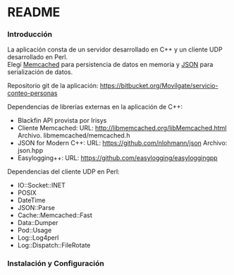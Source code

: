# README #

### Introducción ###

La aplicación consta de un servidor desarrollado en C++ y un cliente UDP desarrollado en Perl.  
Elegí [Memcached](http://memcached.org/) para persistencia de datos en memoria y [JSON](http://json.org/) para serialización de datos.

Repositorio git de la aplicación: https://bitbucket.org/Movilgate/servicio-conteo-personas

Dependencias de librerías externas en la aplicación de C++:

* Blackfin API provista por Irisys
* Cliente Memcached: 
URL: http://libmemcached.org/libMemcached.html
Archivo. libmemcached/memcached.h
* JSON for Modern C++:
URL: https://github.com/nlohmann/json
Archivo: json.hpp
* Easylogging++: URL: https://github.com/easylogging/easyloggingpp  

Dependencias del cliente UDP en Perl:

* IO::Socket::INET
* POSIX
* DateTime
* JSON::Parse
* Cache::Memcached::Fast
* Data::Dumper
* Pod::Usage
* Log::Log4perl
* Log::Dispatch::FileRotate

### Instalación y Configuración ###


